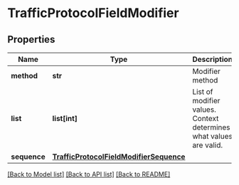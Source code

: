 # TrafficProtocolFieldModifier

## Properties
Name | Type | Description | Notes
------------ | ------------- | ------------- | -------------
**method** | **str** | Modifier method | 
**list** | **list[int]** | List of modifier values. Context determines what values are valid.  | [optional] 
**sequence** | [**TrafficProtocolFieldModifierSequence**](TrafficProtocolFieldModifierSequence.md) |  | [optional] 

[[Back to Model list]](../README.md#documentation-for-models) [[Back to API list]](../README.md#documentation-for-api-endpoints) [[Back to README]](../README.md)


